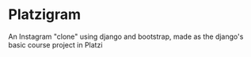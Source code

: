 # Platzigram
An Instagram "clone" using django and bootstrap, made as the django's basic course project in Platzi
